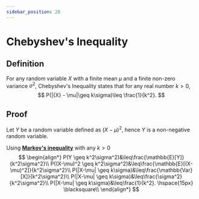 ```yaml
---
sidebar_position: 28
---
```

# Chebyshev's Inequality

## Definition

For any random variable $X$ with a finite mean $\mu$ and a finite non-zero variance $\sigma^2$, Chebyshev's Inequality states that for any real number $k > 0$,
$$
P(|{X} - \mu|\geq k\sigma)\leq \frac{1}{k^2}.
$$

## Proof

Let $Y$ be a random variable defined as $(X-\mu)^2$, hence $Y$ is a non-negative random variable.

Using [**Markov's inequality**](https://macropy.com/Notebooks_Courses/docs/math_stat/Statistics/MarkovIneq) with any $k>0$
$$
\begin{align*}
P(Y \geq k^2\sigma^2)&\leq\frac{\mathbb{E}[Y]}{k^2\sigma^2}\\
P((X-\mu)^2 \geq k^2\sigma^2)&\leq\frac{\mathbb{E}[(X-\mu)^2]}{k^2\sigma^2}\\
P(|X-\mu| \geq k\sigma)&\leq\frac{\mathbb{Var}[X]}{k^2\sigma^2}\\
P(|X-\mu| \geq k\sigma)&\leq\frac{\sigma^2}{k^2\sigma^2}\\
P(|X-\mu| \geq k\sigma)&\leq\frac{1}{k^2}. \hspace{15px} \blacksquare\\
\end{align*}
$$